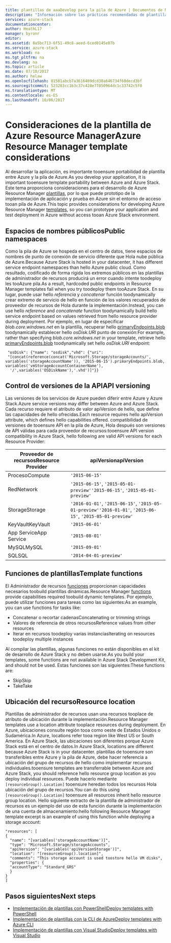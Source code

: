 ```yaml
---
title: plantillas de aaaDevelop para la pila de Azure | Documentos de Microsoft
description: "Información sobre las prácticas recomendadas de plantillas de Azure Stack"
services: azure-stack
documentationcenter: 
author: HeathL17
manager: byronr
editor: 
ms.assetid: 8a5bc713-6f51-49c8-aeed-6ced0145e07b
ms.service: azure-stack
ms.workload: na
ms.tgt_pltfrm: na
ms.devlang: na
ms.topic: article
ms.date: 07/10/2017
ms.author: helaw
ms.openlocfilehash: 01581abcb7a3616469dcd38a646734f68decd3bf
ms.sourcegitcommit: 523283cc1b3c37c428e77850964dc1c33742c5f0
ms.translationtype: MT
ms.contentlocale: es-ES
ms.lasthandoff: 10/06/2017
---
```

# <a name="azure-resource-manager-template-considerations"></a><span data-ttu-id="6ab75-103">Consideraciones de la plantilla de Azure Resource Manager</span><span class="sxs-lookup"><span data-stu-id="6ab75-103">Azure Resource Manager template considerations</span></span>
<span data-ttu-id="6ab75-104">Al desarrollar la aplicación, es importante tooensure portabilidad de plantilla entre Azure y la pila de Azure.</span><span class="sxs-lookup"><span data-stu-id="6ab75-104">As you develop your application, it is important tooensure template portability between Azure and Azure Stack.</span></span>  <span data-ttu-id="6ab75-105">Este tema proporciona consideraciones para el desarrollo de Azure Resource Manager [plantillas](http://download.microsoft.com/download/E/A/4/EA4017B5-F2ED-449A-897E-BD92E42479CE/Getting_Started_With_Azure_Resource_Manager_white_paper_EN_US.pdf), por lo que puede prototipo de la implementación de aplicación y prueba en Azure sin el entorno de acceso tooan pila de Azure.</span><span class="sxs-lookup"><span data-stu-id="6ab75-105">This topic provides considerations for developing Azure Resource Manager [templates](http://download.microsoft.com/download/E/A/4/EA4017B5-F2ED-449A-897E-BD92E42479CE/Getting_Started_With_Azure_Resource_Manager_white_paper_EN_US.pdf), so you can prototype your application and test deployment in Azure without access tooan Azure Stack environment.</span></span>

## <a name="public-namespaces"></a><span data-ttu-id="6ab75-106">Espacios de nombres públicos</span><span class="sxs-lookup"><span data-stu-id="6ab75-106">Public namespaces</span></span>
<span data-ttu-id="6ab75-107">Como la pila de Azure se hospeda en el centro de datos, tiene espacios de nombres de punto de conexión de servicio diferente que Hola nube pública de Azure.</span><span class="sxs-lookup"><span data-stu-id="6ab75-107">Because Azure Stack is hosted in your datacenter, it has different service endpoint namespaces than hello Azure public cloud.</span></span> <span data-ttu-id="6ab75-108">Como resultado, codificado de forma rígida los extremos públicos en las plantillas de administrador de recursos producirá un error cuando intente toodeploy les tooAzure pila.</span><span class="sxs-lookup"><span data-stu-id="6ab75-108">As a result, hardcoded public endpoints in Resource Manager templates fail when you try toodeploy them tooAzure Stack.</span></span> <span data-ttu-id="6ab75-109">En su lugar, puede usar hello *referencia* y *concatenar* función toodynamically crear extremo de servicio de hello en función de los valores recuperados de proveedor de recursos de Hola durante la implementación.</span><span class="sxs-lookup"><span data-stu-id="6ab75-109">Instead, you can use hello *reference* and *concatenate* function toodynamically build hello service endpoint based on values retrieved from hello resource provider during deployment.</span></span> <span data-ttu-id="6ab75-110">Por ejemplo, en lugar de especificar *blob.core.windows.net* en la plantilla, recuperar hello [primaryEndpoints.blob](https://github.com/Azure/AzureStack-QuickStart-Templates/blob/master/101-simple-windows-vm/azuredeploy.json#L201) toodynamically establecer hello *osDisk.URI* punto de conexión:</span><span class="sxs-lookup"><span data-stu-id="6ab75-110">For example, rather than specifying *blob.core.windows.net* in your template, retrieve hello [primaryEndpoints.blob](https://github.com/Azure/AzureStack-QuickStart-Templates/blob/master/101-simple-windows-vm/azuredeploy.json#L201) toodynamically set hello *osDisk.URI* endpoint:</span></span>

     "osDisk": {"name": "osdisk","vhd": {"uri": 
     "[concat(reference(concat('Microsoft.Storage/storageAccounts/', variables('storageAccountName')), '2015-06-15').primaryEndpoints.blob, variables('vmStorageAccountContainerName'),
      '/',variables('OSDiskName'),'.vhd')]"}}

## <a name="api-versioning"></a><span data-ttu-id="6ab75-111">Control de versiones de la API</span><span class="sxs-lookup"><span data-stu-id="6ab75-111">API versioning</span></span>
<span data-ttu-id="6ab75-112">Las versiones de los servicios de Azure pueden diferir entre Azure y Azure Stack.</span><span class="sxs-lookup"><span data-stu-id="6ab75-112">Azure service versions may differ between Azure and Azure Stack.</span></span> <span data-ttu-id="6ab75-113">Cada recurso requiere el atributo de valor apiVersion de hello, que define las capacidades de hello ofrecidas.</span><span class="sxs-lookup"><span data-stu-id="6ab75-113">Each resource requires hello apiVersion attribute, which defines hello capabilities offered.</span></span> <span data-ttu-id="6ab75-114">compatibilidad de versiones de tooensure API en la pila de Azure, Hola después son versiones de API válidas para cada proveedor de recursos:</span><span class="sxs-lookup"><span data-stu-id="6ab75-114">tooensure API version compatibility in Azure Stack, hello following are valid API versions for each Resource Provider:</span></span>

| <span data-ttu-id="6ab75-115">Proveedor de recursos</span><span class="sxs-lookup"><span data-stu-id="6ab75-115">Resource Provider</span></span> | <span data-ttu-id="6ab75-116">apiVersion</span><span class="sxs-lookup"><span data-stu-id="6ab75-116">apiVersion</span></span> |
| --- | --- |
| <span data-ttu-id="6ab75-117">Proceso</span><span class="sxs-lookup"><span data-stu-id="6ab75-117">Compute</span></span> |`'2015-06-15'` |
| <span data-ttu-id="6ab75-118">Red</span><span class="sxs-lookup"><span data-stu-id="6ab75-118">Network</span></span> |<span data-ttu-id="6ab75-119">`'2015-06-15'`, `'2015-05-01-preview'`</span><span class="sxs-lookup"><span data-stu-id="6ab75-119">`'2015-06-15'`, `'2015-05-01-preview'`</span></span> |
| <span data-ttu-id="6ab75-120">Storage</span><span class="sxs-lookup"><span data-stu-id="6ab75-120">Storage</span></span> |<span data-ttu-id="6ab75-121">`'2016-01-01'`, `'2015-06-15'`, `'2015-05-01-preview'`</span><span class="sxs-lookup"><span data-stu-id="6ab75-121">`'2016-01-01'`, `'2015-06-15'`, `'2015-05-01-preview'`</span></span> |
| <span data-ttu-id="6ab75-122">KeyVault</span><span class="sxs-lookup"><span data-stu-id="6ab75-122">KeyVault</span></span> | `'2015-06-01'` |
| <span data-ttu-id="6ab75-123">App Service</span><span class="sxs-lookup"><span data-stu-id="6ab75-123">App Service</span></span> |`'2015-08-01'` |
| <span data-ttu-id="6ab75-124">MySQL</span><span class="sxs-lookup"><span data-stu-id="6ab75-124">MySQL</span></span> |`'2015-09-01'` |
| <span data-ttu-id="6ab75-125">SQL</span><span class="sxs-lookup"><span data-stu-id="6ab75-125">SQL</span></span> |`'2014-04-01-preview'` |

## <a name="template-functions"></a><span data-ttu-id="6ab75-126">Funciones de plantillas</span><span class="sxs-lookup"><span data-stu-id="6ab75-126">Template functions</span></span>
<span data-ttu-id="6ab75-127">El Administrador de recursos [funciones](../azure-resource-manager/resource-group-template-functions.md) proporcionan capacidades necesarios toobuild plantillas dinámicas.</span><span class="sxs-lookup"><span data-stu-id="6ab75-127">Resource Manager [functions](../azure-resource-manager/resource-group-template-functions.md) provide capabilities required toobuild dynamic templates.</span></span> <span data-ttu-id="6ab75-128">Por ejemplo, puede utilizar funciones para tareas como las siguientes:</span><span class="sxs-lookup"><span data-stu-id="6ab75-128">As an example, you can use functions for tasks like:</span></span>

* <span data-ttu-id="6ab75-129">Concatenar o recortar cadenas</span><span class="sxs-lookup"><span data-stu-id="6ab75-129">Concatenating or trimming strings</span></span> 
* <span data-ttu-id="6ab75-130">Valores de referencia de otros recursos</span><span class="sxs-lookup"><span data-stu-id="6ab75-130">Reference values from other resources</span></span>
* <span data-ttu-id="6ab75-131">Iterar en recursos toodeploy varias instancias</span><span class="sxs-lookup"><span data-stu-id="6ab75-131">Iterating on resources toodeploy multiple instances</span></span> 

<span data-ttu-id="6ab75-132">Al compilar las plantillas, algunas funciones no están disponibles en el kit de desarrollo de Azure Stack y no deben usarse.</span><span class="sxs-lookup"><span data-stu-id="6ab75-132">As you build your templates, some functions are not available in Azure Stack Development Kit, and should not be used.</span></span> <span data-ttu-id="6ab75-133">Estas funciones son las siguientes:</span><span class="sxs-lookup"><span data-stu-id="6ab75-133">These functions are:</span></span>

* <span data-ttu-id="6ab75-134">Skip</span><span class="sxs-lookup"><span data-stu-id="6ab75-134">Skip</span></span>
* <span data-ttu-id="6ab75-135">Take</span><span class="sxs-lookup"><span data-stu-id="6ab75-135">Take</span></span>

## <a name="resource-location"></a><span data-ttu-id="6ab75-136">Ubicación del recurso</span><span class="sxs-lookup"><span data-stu-id="6ab75-136">Resource location</span></span>
<span data-ttu-id="6ab75-137">Plantillas de administrador de recursos usan una recursos tooplace de atributo de ubicación durante la implementación.</span><span class="sxs-lookup"><span data-stu-id="6ab75-137">Resource Manager templates use a location attribute tooplace resources during deployment.</span></span> <span data-ttu-id="6ab75-138">En Azure, ubicaciones consulte región tooa como oeste de Estados Unidos o Sudamérica.</span><span class="sxs-lookup"><span data-stu-id="6ab75-138">In Azure, locations refer tooa region like West US or South America.</span></span> <span data-ttu-id="6ab75-139">En Azure Stack, las ubicaciones son diferentes porque Azure Stack está en el centro de datos.</span><span class="sxs-lookup"><span data-stu-id="6ab75-139">In Azure Stack, locations are different because Azure Stack is in your datacenter.</span></span>  <span data-ttu-id="6ab75-140">plantillas de tooensure son transferibles entre Azure y la pila de Azure, debe hacer referencia a ubicación del grupo de recursos de hello como implementar recursos individuales.</span><span class="sxs-lookup"><span data-stu-id="6ab75-140">tooensure templates are transferrable between Azure and Azure Stack, you should reference hello resource group location as you deploy individual resources.</span></span> <span data-ttu-id="6ab75-141">Puede hacerlo mediante `[resourceGroup().Location]` tooensure heredan todos los recursos Hola ubicación del grupo de recursos.</span><span class="sxs-lookup"><span data-stu-id="6ab75-141">You can do this using `[resourceGroup().Location]` tooensure all resources inherit hello resource group location.</span></span>  <span data-ttu-id="6ab75-142">Hello siguiente extracto de la plantilla de administrador de recursos es un ejemplo del uso de esta función durante la implementación de una cuenta de almacenamiento:</span><span class="sxs-lookup"><span data-stu-id="6ab75-142">hello following Resource Manager template excerpt is an example of using this function while deploying a storage account:</span></span>

    "resources": [
    {
      "name": "[variables('storageAccountName')]",
      "type": "Microsoft.Storage/storageAccounts",
      "apiVersion": "[variables('apiVersionStorage')]",
      "location": "[resourceGroup().location]",
      "comments": "This storage account is used toostore hello VM disks",
      "properties": {
      "accountType": "Standard_GRS"
      }
    }
    ]


## <a name="next-steps"></a><span data-ttu-id="6ab75-143">Pasos siguientes</span><span class="sxs-lookup"><span data-stu-id="6ab75-143">Next steps</span></span>
* [<span data-ttu-id="6ab75-144">Implementación de plantillas con PowerShell</span><span class="sxs-lookup"><span data-stu-id="6ab75-144">Deploy templates with PowerShell</span></span>](azure-stack-deploy-template-powershell.md)
* [<span data-ttu-id="6ab75-145">Implementación de plantillas con la CLI de Azure</span><span class="sxs-lookup"><span data-stu-id="6ab75-145">Deploy templates with Azure CLI</span></span>](azure-stack-deploy-template-command-line.md)
* [<span data-ttu-id="6ab75-146">Implementación de plantillas con Visual Studio</span><span class="sxs-lookup"><span data-stu-id="6ab75-146">Deploy templates with Visual Studio</span></span>](azure-stack-deploy-template-visual-studio.md)

